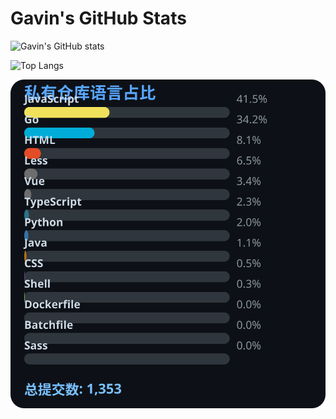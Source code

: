 # Gavin's GitHub Stats

![Gavin's GitHub stats](https://github-readme-stats.vercel.app/api?username=gavinhaydy&show_icons=true&theme=tokyonight)

![Top Langs](https://github-readme-stats.vercel.app/api/top-langs/?username=gavinhaydy&layout=compact)




















































































































<!-- PRIVATE_STATS_START -->
![私有仓库统计](./.github/private-stats.svg)
<!-- PRIVATE_STATS_END -->



















































































































